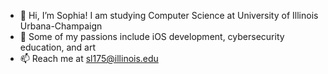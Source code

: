 - 👋 Hi, I’m Sophia! I am studying Computer Science at University of Illinois Urbana-Champaign
- 👀 Some of my passions include iOS development, cybersecurity education, and art
- 📫 Reach me at sl175@illinois.edu

<!---
sophliu9/sophliu9 is a ✨ special ✨ repository because its `README.md` (this file) appears on your GitHub profile.
You can click the Preview link to take a look at your changes.
--->
